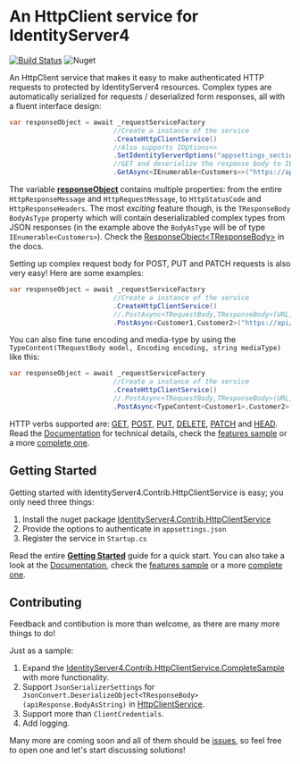 # An HttpClient service for IdentityServer4

[![Build Status](https://dev.azure.com/georgekosmidis/IdentityServer4.Contrib.HttpClientService/_apis/build/status/georgekosmidis.IdentityServer4.Contrib.HttpClientService?branchName=master)](https://dev.azure.com/georgekosmidis/IdentityServer4.Contrib.HttpClientService/_build/latest?definitionId=5&branchName=master) ![Nuget](https://img.shields.io/nuget/v/IdentityServer4.Contrib.HttpClientService)

An HttpClient service that makes it easy to make authenticated HTTP requests to protected by IdentityServer4 resources. Complex types are automatically serialized for requests /  deserialized form responses, all with a fluent interface design:

```csharp
var responseObject = await _requestServiceFactory
                          //Create a instance of the service
                          .CreateHttpClientService()
                          //Also supports IOptions<>
                          .SetIdentityServerOptions("appsettings_section")
                          //GET and deserialize the response body to IEnumerable<Customers>
                          .GetAsync<IEnumerable<Customers>>("https://api/customers");
```

The variable **[responseObject](https://georgekosmidis.github.io/IdentityServer4.Contrib.HttpClientService/api/IdentityServer4.Contrib.HttpClientService.Models.ResponseObject-1.html)** contains multiple properties: from the entire `HttpResponseMessage` and `HttpRequestMessage`, to `HttpStatusCode` and `HttpResponseHeaders`. The most *exciting* feature though, is the `TResponseBody BodyAsType` property which will contain deserializabled complex types from JSON responses (in the example above the `BodyAsType` will be of type `IEnumerable<Customers>`). Check the [ResponseObject&lt;TResponseBody&gt;](https://georgekosmidis.github.io/IdentityServer4.Contrib.HttpClientService/api/IdentityServer4.Contrib.HttpClientService.Models.ResponseObject-1.html) in the docs.

Setting up complex request body for POST, PUT and PATCH requests is also very easy! Here are some examples:

```csharp
var responseObject = await _requestServiceFactory
                          //Create a instance of the service
                          .CreateHttpClientService()
                          //.PostAsync<TRequestBody,TResponseBody>(URL, customer of type Customer1)
                          .PostAsync<Customer1,Customer2>("https://api/customers", customer);
```

You can also fine tune encoding and media-type by using the `TypeContent(TRequestBody model, Encoding encoding, string mediaType)` like this:

```csharp
var responseObject = await _requestServiceFactory
                          //Create a instance of the service
                          .CreateHttpClientService()
                          //.PostAsync<TRequestBody,TResponseBody>(URL, customer of type Customer1)
                          .PostAsync<TypeContent<Customer1>,Customer2>("https://api/customers", new TypeContent(customer, Encoding.UTF8, "application/json"));
```

HTTP verbs supported are: [GET](https://georgekosmidis.github.io/IdentityServer4.Contrib.HttpClientService/api/IdentityServer4.Contrib.HttpClientService.Extensions.HttpClientServiceGetExtensions.html), [POST](https://georgekosmidis.github.io/IdentityServer4.Contrib.HttpClientService/api/IdentityServer4.Contrib.HttpClientService.Extensions.HttpClientServicePostExtensions.html), [PUT](https://georgekosmidis.github.io/IdentityServer4.Contrib.HttpClientService/api/IdentityServer4.Contrib.HttpClientService.Extensions.HttpClientServicePutExtensions.html), [DELETE](https://georgekosmidis.github.io/IdentityServer4.Contrib.HttpClientService/api/IdentityServer4.Contrib.HttpClientService.Extensions.HttpClientServiceDeleteExtensions.html), [PATCH](https://georgekosmidis.github.io/IdentityServer4.Contrib.HttpClientService/api/IdentityServer4.Contrib.HttpClientService.Extensions.HttpClientServicePatchExtensions.html) and [HEAD](https://georgekosmidis.github.io/IdentityServer4.Contrib.HttpClientService/api/IdentityServer4.Contrib.HttpClientService.Extensions.HttpClientServiceHeadExtensions.html). Read the [Documentation](api/index.md) for technical details, check the [features sample](https://github.com/georgekosmidis/IdentityServer4.Contrib.HttpClientService/tree/master/samples/IdentityServer4.Contrib.HttpClientService.FeaturesSample) or a more [complete one](https://github.com/georgekosmidis/IdentityServer4.Contrib.HttpClientService/tree/master/samples/IdentityServer4.Contrib.HttpClientService.CompleteSample).

## Getting Started

Getting started with IdentityServer4.Contrib.HttpClientService is easy; you only need three things:

1. Install the nuget package [IdentityServer4.Contrib.HttpClientService](https://www.nuget.org/packages/IdentityServer4.Contrib.HttpClientService)
2. Provide the options to authenticate in `appsettings.json`
3. Register the service in `Startup.cs`

Read the entire **[Getting Started](getting_started.md)** guide for a quick start. You can also take a look at the [Documentation](api/index.md), check the [features sample](https://github.com/georgekosmidis/IdentityServer4.Contrib.HttpClientService/tree/master/samples/IdentityServer4.Contrib.HttpClientService.FeaturesSample) or a more [complete one](https://github.com/georgekosmidis/IdentityServer4.Contrib.HttpClientService/tree/master/samples/IdentityServer4.Contrib.HttpClientService.CompleteSample).

## Contributing

Feedback and contibution is more than welcome, as there are many more things to do! 

Just as a sample:
1. Expand the [IdentityServer4.Contrib.HttpClientService.CompleteSample](https://github.com/georgekosmidis/IdentityServer4.Contrib.HttpClientService/tree/master/samples/IdentityServer4.Contrib.HttpClientService.CompleteSample) with more functionality.
2. Support `JsonSerializerSettings` for ` JsonConvert.DeserializeObject<TResponseBody>(apiResponse.BodyAsString)` in [HttpClientService]( https://github.com/georgekosmidis/IdentityServer4.Contrib.HttpClientService/blob/86262f016173bafd2c9ec4fbe70ac9eb1406042a/src/IdentityServer4.Contrib.HttpClientService/HttpClientService.cs#L300).
3. Support more than `ClientCredentials`.
4. Add logging.

Many more are coming soon and all of them should be [issues](https://github.com/georgekosmidis/IdentityServer4.Contrib.HttpClientService/issues), so feel free to open one and let's start discussing solutions!